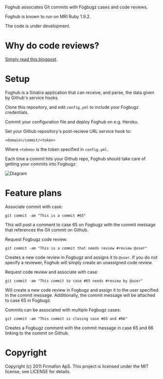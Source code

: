 Foghub associates Git commits with Fogbugz cases and code reviews.

Foghub is known to run on MRI Ruby 1.9.2.

The code is under development.

# Why do code reviews?

[Simply read this blogpost](http://www.codinghorror.com/blog/2006/01/code-reviews-just-do-it.html).

# Setup

Foghub is a Sinatra application that can receive, and parse, the data given by Github's service hooks.

Clone this repository, and edit `config.yml` to include your Fogbugz credentials.

Commit your configuration file and deploy Foghub on e.g. Heroku. 

Set your Github repository's post-recieve URL service hook to:

    <domain>/commit/<token>

Where `<token>` is the token specified in `config.yml`.

Each time a commit hits your Github repo, Foghub should take care of getting your commits into Fogbugz:

![Diagram](http://i.imgur.com/10TKS.png)

# Feature plans

Associate commit with case: 

    git commit -am "This is a commit #65"

This will post a comment to case 65 on Fogbugz with the commit message that references the Git commit on Github.

Request Fogbugz code review:

    git commit -am "This is a commit that needs review #review @user"

Creates a new code review in Fogbugz and assigns it to `@user`. If you do not specify a reviewer, Foghub will simply create an unassigned code review.

Request code review and associate with case:

    git commit -am "This commit to case #65 needs #review by @user"

Will create a new code review in Fogbugz and assign it to the user specified in the commit message. Additionally, the commit message will be attached to case 65 in Fogbugz.

Commits can be associated with multiple Fogbugz cases:

    git commit -am "This commit is closing case #65 and #66"

Creates a Fogbugz comment with the commit message in case 65 and 66 linking to the commit on Github.

# Copyright

Copyright (c) 2011 Firmafon ApS. This project is licensed under the MIT license, see LICENSE for details.
